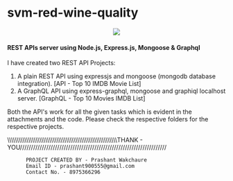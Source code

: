 # svm-red-wine-quality

<p align="center">
  <img src="https://user-images.githubusercontent.com/47216809/86511259-ef33e380-be14-11ea-8ea3-3a3cc4ff5ce8.jpg">
</p>

<h4>
          REST APIs server using Node.js, Express.js, Mongoose & Graphql
</h4>

I have created two REST API Projects:
1. A plain REST API using expressjs and mongoose (mongodb database integration). [API - Top 10 IMDB Movie List]
2. A GraphQL API using express-graphql, mongoose and graphiql localhost server. [GraphQL - Top 10 Movies IMDB List]

Both the API's work for all the given tasks which is evident in the attachments and the code.
Please check the respective folders for the respective projects.

\\\\\\\\\\\\\\\\\\\\\\\\\\\\\\\\\\\\\\\\\\\\\\\\\\\\\\\\\\\\\\\\\\\\\\\\\\\\\\\\\\\\\\\\\\\\\\\\\\\\\\\\\\\\\\\\\\\\THANK - YOU///////////////////////////////////////////////////////////////////

          PROJECT CREATED BY - Prashant Wakchaure
          Email ID - prashant900555@gmail.com
          Contact No. - 8975366296
